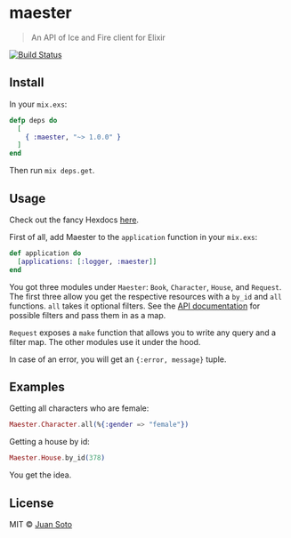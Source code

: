 # maester

> An API of Ice and Fire client for Elixir

[![Build Status](https://travis-ci.org/sotojuan/maester.svg?branch=master)](https://travis-ci.org/sotojuan/maester)

## Install

In your `mix.exs`:

```elixir
defp deps do
  [
    { :maester, "~> 1.0.0" }
  ]
end
```

Then run `mix deps.get`.

## Usage

Check out the fancy Hexdocs [here](https://hexdocs.pm/maester/).

First of all, add Maester to the `application` function in your `mix.exs`:

```elixir
def application do
  [applications: [:logger, :maester]]
end
```

You got three modules under `Maester`: `Book`, `Character`, `House`, and `Request`. The first three allow you get the respective resources with a `by_id` and `all` functions. `all` takes it optional filters. See the [API documentation](https://anapioficeandfire.com/Documentation) for possible filters and pass them in as a map.

`Request` exposes a `make` function that allows you to write any query and a filter map. The other modules use it under the hood.

In case of an error, you will get an `{:error, message}` tuple.

## Examples

Getting all characters who are female:

```elixir
Maester.Character.all(%{:gender => "female"})
```

Getting a house by id:

```elixir
Maester.House.by_id(378)
```

You get the idea.

## License

MIT © [Juan Soto](http://juansoto.me)

